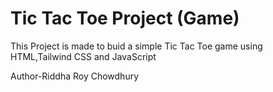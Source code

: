 # Tic Tac Toe Project (Game)
This Project is made to buid a simple Tic Tac Toe game using HTML,Tailwind CSS and JavaScript

Author-Riddha Roy Chowdhury
